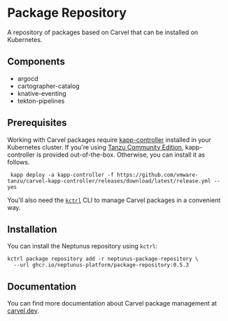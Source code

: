 # Package Repository

A repository of packages based on Carvel that can be installed on Kubernetes.

## Components

* argocd
* cartographer-catalog
* knative-eventing
* tekton-pipelines

## Prerequisites

Working with Carvel packages require [kapp-controller](https://carvel.dev/kapp-controller/) installed
in your Kubernetes cluster. If you're using [Tanzu Community Edition](https://tanzucommunityedition.io),
kapp-controller is provided out-of-the-box. Otherwise, you can install it as follows.

  ```shell
   kapp deploy -a kapp-controller -f https://github.com/vmware-tanzu/carvel-kapp-controller/releases/download/latest/release.yml --yes
   ```

You'll also need the [`kctrl`](https://carvel.dev/kapp-controller/docs/latest/install/#installing-kapp-controller-cli-kctrl)
CLI to manage Carvel packages in a convenient way.

## Installation

You can install the Neptunus repository using `kctrl`:

   ```shell
   kctrl package repository add -r neptunus-package-repository \ 
     --url ghcr.io/neptunus-platform/package-repository:0.5.3
   ```

## Documentation

You can find more documentation about Carvel package management at [carvel.dev](https://carvel.dev/kapp-controller/docs/latest/packaging/).
